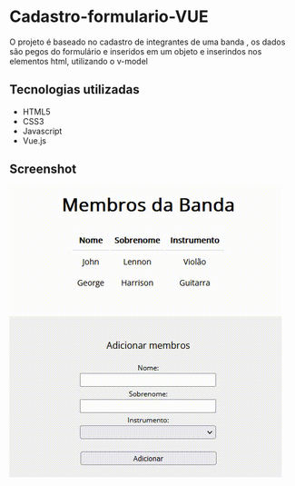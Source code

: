 # Cadastro-formulario-VUE

O projeto é baseado no cadastro de integrantes de uma banda , os dados são pegos do formulário e inseridos em um objeto e inserindos nos elementos html, utilizando o v-model

## Tecnologias utilizadas

<ul>
  <li>HTML5</li>
  <li>CSS3</li>
  <li>Javascript</li>
  <li>Vue.js</li>
</ul>

## Screenshot

<img src="Video_1693382860.gif">
